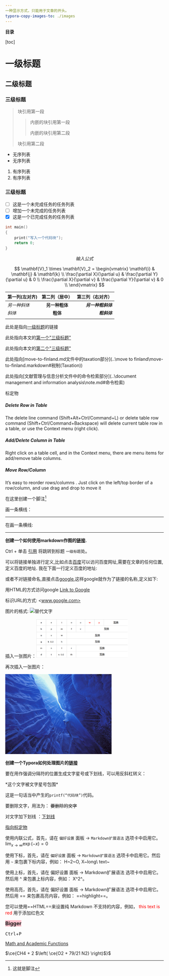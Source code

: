 ```yaml
---
一种显示方式，只能用于文章的开头。 
typora-copy-images-to: ./images
---
```

**目录**

[toc]

# 一级标题

## 二级标题

### 三级标题



> 块引用第一段
> 
> > 内嵌的块引用第一段
> >
> > 内嵌的块引用第二段 
>
> 块引用第二段

+ 无序列表
+ 无序列表

1. 有序列表
2. 有序列表

### 三级标题



- [ ] 这是一个未完成任务的任务列表
- [ ] 增加一个未完成的任务列表
- [x] 这是一个已完成任务的任务列表

``` c++
int main()
{
	print("写入一个代码块");
    return 0;
}
```

$$
输入公式
$$



$$
\mathbf{V}_1 \times \mathbf{V}_2 =  \begin{vmatrix}  \mathbf{i} & \mathbf{j} & \mathbf{k} \\ \frac{\partial X}{\partial u} &  \frac{\partial Y}{\partial u} & 0 \\ \frac{\partial X}{\partial v} &  \frac{\partial Y}{\partial v} & 0 \\ \end{vmatrix}
$$

| 第一列(左对齐) | 第二列（居中） | 第三列（右对齐） |
| :------ | :------: | ------: |
|_另一种斜体_|__另一种粗体__|___另一种粗斜体___|
| *斜体* | **粗体** | ***粗斜体*** |
||||



此处是指向[一级标题](#一级标题)的链接

此处指向本文的[第一个"三级标题"](#三级标题-1)

此处指向本文的[第二个"三级标题"](#三级标题-2)

此处指向[move-to-finland.md文件中的taxation部分](..\move to finland\move-to-finland.markdown#税制(Taxation))

此处指向[文献管理与信息分析文件中的命令检索部分](..\document management and information analysis\note.md#命令检索)

<a name="标定物的地址"></a> 标定物



##### Delete Row in Table

The delete line command (Shift+Alt+Ctrl/Command+L) or delete table row command (Shift+Ctrl/Command+Backspace) will delete current table row in a table, or use the Context menu (right click).

##### Add/Delete Column in Table

Right click on a table cell, and in the Context menu, there are menu items for add/remove table columns.

##### Move Row/Column

It’s easy to reorder rows/columns . Just click on the left/top border of a row/column, and use drag and drop to move it

在这里创建一个脚注[^一个脚注]


画一条横线：

---
在画一条横线:
***
**创建一个如何使用markdown作图的[链接](https://support.typora.io/Draw-Diagrams-With-Markdown/).**

Ctrl + 单击 [引用](#一级标题) 将跳转到标题 `一级标题`处。



可以将链接单独进行定义,比如点击[百度][地址标识]可以访问百度网址,需要在文章的任何位置,定义百度的地址.
我在下面一行定义百度的地址:

[地址标识]:http://www.baidu.com





或者不对链接命名,直接点击[google][],这样google就作为了链接的名称,定义如下:

[google]:http://google.com



用HTML的方式访问google <a href="http://www.google.com">Link to Google</a>

标识URL的方式:     <www.google.com>

图片的格式:
![替代文字](/path/to/img.jpg)

插入一张图片：<img src="./images/test1.png" style="zoom:33%;" />



再次插入一张图片：

<img src="./images/test2.jpg" alt="test2" style="zoom:33%;" />

**创建一个Typora如何处理图片的[链接](https://support.typora.io//Images/)**


要在用作强调分隔符的位置生成文字星号或下划线，可以用反斜杠转义：

\*这个文字被文字星号包围\* 



这是一句话当中产生的`printf(“代码块”)`代码。



要删除文字，用法为： ~~要删除的文字~~

对文字加下划线 ：<u>下划线</u> 

<a href="#标定物的地址">指向标定物</a>



使用内联公式，首先，请在 `偏好设置` 面板 -> `Markdown扩展语法` 选项卡中启用它。 $\lim_{x \to \infty} \exp(-x) = 0$



使用下标，首先，请在 `偏好设置` 面板 -> `Markdown扩展语法` 选项卡中启用它。然后用 `~` 来包裹下标内容，例如： H~2~O, X~long\ text~  



使用上标，首先，请在 偏好设置 面板 -> Markdown扩展语法 选项卡中启用它。然后用 ^ 来包裹上标内容，例如： X^2^。



使用高亮，首先，请在 偏好设置 面板 -> Markdown扩展语法 选项卡中启用它。然后用 == 来包裹高亮内容，例如： ==highlight==。



您可以使用==HTML==来设置纯 Markdown 不支持的内容，例如， <span style="color:red">this text is red</span> 用于添加红色文

<span style="font-size:1rem; background:pink;">**Bigger**</span>



  <kbd>Ctrl</kbd>+<kbd>P</kbd>



[Math and Academic Functions](https://support.typora.io/Math/)



$\ce{CH4 + 2 $\left( \ce{O2 + 79/21 N2} \right)$}$






[^一个脚注]: 这就是脚注 
